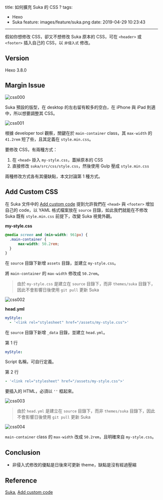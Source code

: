 title: 如何擴充 Suka 的 CSS ?
tags:
  - Hexo
  - Suka
feature: images/feature/suka.png
date: 2019-04-29 10:23:43
---
假如你想修改 CSS，卻又不想修改 Suka 原本的 CSS，可在 `<header>` 或 `<footer>` 插入自己的 CSS，以 `非侵入式` 修改。

<!-- more -->

## Version

Hexo 3.8.0

## Margin Issue

![css000](/images/suka/custom-css/css000.png)

Suka 預設的版型，在 desktop 的左右留有較多的空白，在 iPhone 與 iPad 則適中，所以想要調整其 CSS。

![css001](/images/suka/custom-css/css001.png)

根據 developer tool 觀察，關鍵在於 `main-container` class，其 `max-width` 的 `41.2rem` 短了些，且其定義在 `style.min.css`。

要修改 CSS，有兩種方式：

1. 在 `<head>` 掛入 `my-style.css`，蓋掉原本的 CSS
2. 直接修改 `suka/src/css/style.css`，然後使用 Gulp 壓成 `style.min.css`

兩種修改方式各有其優缺點，本文討論第 1 種方式。

## Add Custom CSS

在 Suka 文件中的 [Add custom code](https://theme-suka.skk.moe/docs/en/expert/) 提到允許我們在 `<head>` 與 `<footer>` 增加自己的 code，以 YAML 格式檔案放在 `source` 目錄，如此我們就能在不修改 Suka 既有 `style.min.css` 前提下，改變 Suka 視覺外觀。

**my-style.css**

```css
@media screen and (min-width: 961px) {
  .main-container {
      max-width: 50.2rem;
  }
}
```

在 `source` 目錄下新增 `assets` 目錄，並建立 `my-style.css`。

將 `main-container` 的 `max-width` 修改成 `50.2rem`。

> 由於 `my-style.css` 是建立在 `source` 目錄下，而非 `themes/suka` 目錄下，因此不會影響日後使用 `git pull` 更新 Suka

![css002](/images/suka/custom-css/css002.png)

**head.yml**

```yaml
myStyle:
  - '<link rel="stylesheet" href="/assets/my-style.css">'
```

在 `source` 目錄下新增 `_data` 目錄，並建立 `head.yml`。

第 1 行

```yaml
myStyle:
```

Script 名稱，可自行定義。

第 2 行

```yaml
- '<link rel="stylesheet" href="/assets/my-style.css">'
```

要插入的 HTML，必須以 `''`  框起來。

![css003](/images/suka/custom-css/css003.png)

> 由於 `head.yml` 是建立在 `source` 目錄下，而非 `themes/suka` 目錄下，因此不會影響日後使用 `git pull` 更新 Suka

![css004](/images/suka/custom-css/css004.png)

`main-container` class 的 `max-width` 改成 `50.2rem`，且明確來自 `my-style.css`。

## Conclusion

* 非侵入式修改的優點是日後來可更新 theme，缺點是沒有經過壓縮

## Reference

[Suka](https://theme-suka.skk.moe/), [Add custom code](https://theme-suka.skk.moe/docs/en/expert/)

